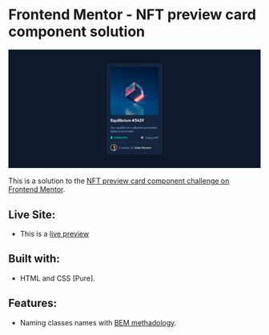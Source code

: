 # Frontend Mentor - NFT preview card component solution

![Screenshot of the website](./assets/preview/screenshot.png)

This is a solution to the [NFT preview card component challenge on Frontend Mentor](https://www.frontendmentor.io/challenges/nft-preview-card-component-SbdUL_w0U).

## Live Site:
- This is a [live preview](https://iabdwahab.github.io/frontend-mentor-solutions/solutions/nft-preview-card-component)

## Built with:

- HTML and CSS [Pure].

## Features:

- Naming classes names with [BEM methadology](https://en.bem.info/methodology/).
